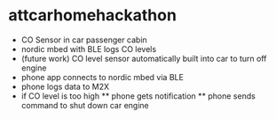 attcarhomehackathon
===================

* CO Sensor in car passenger cabin
* nordic mbed with BLE logs CO levels
* (future work) CO level sensor automatically built into car to turn off engine
* phone app connects to nordic mbed via BLE
* phone logs data to M2X
* if CO level is too high
** phone gets notification
** phone sends command to shut down car engine
